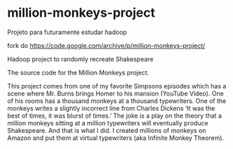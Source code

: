# million-monkeys-project

Projeto para futuramente estudar hadoop



fork do https://code.google.com/archive/p/million-monkeys-project/



Hadoop project to randomly recreate Shakespeare

The source code for the Million Monkeys project.

This project comes from one of my favorite Simpsons episodes which has a scene where Mr. Burns brings Homer to his mansion (YouTube Video). One of his rooms has a thousand monkeys at a thousand typewriters. One of the monkeys writes a slightly incorrect line from Charles Dickens ‘It was the best of times, it was blurst of times.’ The joke is a play on the theory that a million monkeys sitting at a million typewriters will eventually produce Shakespeare. And that is what I did. I created millions of monkeys on Amazon and put them at virtual typewriters (aka Infinite Monkey Theorem).




